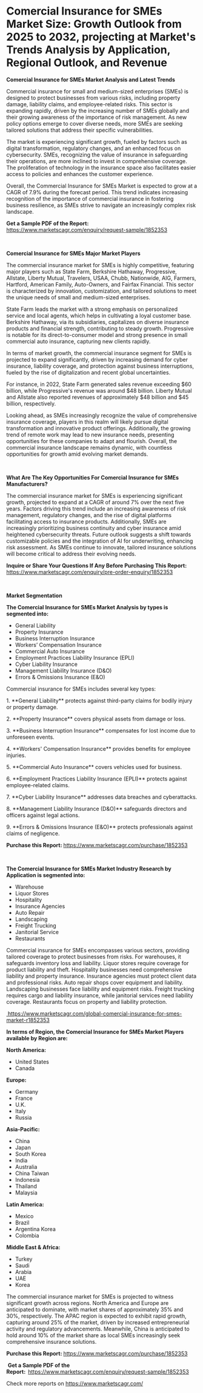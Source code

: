 <p><h1>Comercial Insurance for SMEs Market Size: Growth Outlook from 2025 to 2032, projecting at Market's Trends Analysis by Application, Regional Outlook, and Revenue</h1></p><p><strong>Comercial Insurance for SMEs Market Analysis and Latest Trends</strong></p>
<p><p>Commercial insurance for small and medium-sized enterprises (SMEs) is designed to protect businesses from various risks, including property damage, liability claims, and employee-related risks. This sector is expanding rapidly, driven by the increasing number of SMEs globally and their growing awareness of the importance of risk management. As new policy options emerge to cover diverse needs, more SMEs are seeking tailored solutions that address their specific vulnerabilities.</p><p>The market is experiencing significant growth, fueled by factors such as digital transformation, regulatory changes, and an enhanced focus on cybersecurity. SMEs, recognizing the value of insurance in safeguarding their operations, are more inclined to invest in comprehensive coverage. The proliferation of technology in the insurance space also facilitates easier access to policies and enhances the customer experience. </p><p>Overall, the Commercial Insurance for SMEs Market is expected to grow at a CAGR of 7.9% during the forecast period. This trend indicates increasing recognition of the importance of commercial insurance in fostering business resilience, as SMEs strive to navigate an increasingly complex risk landscape.</p></p>
<p><strong>Get a Sample PDF of the Report:&nbsp;</strong> <a href="https://www.marketscagr.com/enquiry/request-sample/1852353?utm_campaign=3228&utm_medium=2&utm_source=Github&utm_content=ia&utm_term=11032025&utm_id=comercial-insurance-for-smes">https://www.marketscagr.com/enquiry/request-sample/1852353</a></p>
<p>&nbsp;</p>
<p><strong>Comercial Insurance for SMEs Major Market Players</strong></p>
<p><p>The commercial insurance market for SMEs is highly competitive, featuring major players such as State Farm, Berkshire Hathaway, Progressive, Allstate, Liberty Mutual, Travelers, USAA, Chubb, Nationwide, AIG, Farmers, Hartford, American Family, Auto-Owners, and Fairfax Financial. This sector is characterized by innovation, customization, and tailored solutions to meet the unique needs of small and medium-sized enterprises.</p><p>State Farm leads the market with a strong emphasis on personalized service and local agents, which helps in cultivating a loyal customer base. Berkshire Hathaway, via its subsidiaries, capitalizes on diverse insurance products and financial strength, contributing to steady growth. Progressive is notable for its direct-to-consumer model and strong presence in small commercial auto insurance, capturing new clients rapidly.</p><p>In terms of market growth, the commercial insurance segment for SMEs is projected to expand significantly, driven by increasing demand for cyber insurance, liability coverage, and protection against business interruptions, fueled by the rise of digitalization and recent global uncertainties. </p><p>For instance, in 2022, State Farm generated sales revenue exceeding $60 billion, while Progressive's revenue was around $48 billion. Liberty Mutual and Allstate also reported revenues of approximately $48 billion and $45 billion, respectively. </p><p>Looking ahead, as SMEs increasingly recognize the value of comprehensive insurance coverage, players in this realm will likely pursue digital transformation and innovative product offerings. Additionally, the growing trend of remote work may lead to new insurance needs, presenting opportunities for these companies to adapt and flourish. Overall, the commercial insurance landscape remains dynamic, with countless opportunities for growth amid evolving market demands.</p></p>
<p>&nbsp;</p>
<p><strong>What Are The Key Opportunities For Comercial Insurance for SMEs Manufacturers?</strong></p>
<p><p>The commercial insurance market for SMEs is experiencing significant growth, projected to expand at a CAGR of around 7% over the next five years. Factors driving this trend include an increasing awareness of risk management, regulatory changes, and the rise of digital platforms facilitating access to insurance products. Additionally, SMEs are increasingly prioritizing business continuity and cyber insurance amid heightened cybersecurity threats. Future outlook suggests a shift towards customizable policies and the integration of AI for underwriting, enhancing risk assessment. As SMEs continue to innovate, tailored insurance solutions will become critical to address their evolving needs.</p></p>
<p><strong>Inquire or Share Your Questions If Any Before Purchasing This Report:</strong> <a href="https://www.marketscagr.com/enquiry/pre-order-enquiry/1852353?utm_campaign=3228&utm_medium=2&utm_source=Github&utm_content=ia&utm_term=11032025&utm_id=comercial-insurance-for-smes">https://www.marketscagr.com/enquiry/pre-order-enquiry/1852353</a></p>
<p>&nbsp;</p>
<p><strong>Market Segmentation</strong></p>
<p><strong>The Comercial Insurance for SMEs Market Analysis by types is segmented into:</strong></p>
<p><ul><li>General Liability</li><li>Property Insurance</li><li>Business Interruption Insurance</li><li>Workers’ Compensation Insurance</li><li>Commercial Auto Insurance</li><li>Employment Practices Liability Insurance (EPLI)</li><li>Cyber Liability Insurance</li><li>Management Liability Insurance (D&O)</li><li>Errors & Omissions Insurance (E&O)</li></ul></p>
<p><p>Commercial insurance for SMEs includes several key types: </p><p>1. **General Liability** protects against third-party claims for bodily injury or property damage.  </p><p>2. **Property Insurance** covers physical assets from damage or loss.  </p><p>3. **Business Interruption Insurance** compensates for lost income due to unforeseen events.  </p><p>4. **Workers' Compensation Insurance** provides benefits for employee injuries.  </p><p>5. **Commercial Auto Insurance** covers vehicles used for business.  </p><p>6. **Employment Practices Liability Insurance (EPLI)** protects against employee-related claims.  </p><p>7. **Cyber Liability Insurance** addresses data breaches and cyberattacks.  </p><p>8. **Management Liability Insurance (D&O)** safeguards directors and officers against legal actions.  </p><p>9. **Errors & Omissions Insurance (E&O)** protects professionals against claims of negligence.</p></p>
<p><strong>Purchase this Report:&nbsp;</strong><a href="https://www.marketscagr.com/purchase/1852353?utm_campaign=3228&utm_medium=2&utm_source=Github&utm_content=ia&utm_term=11032025&utm_id=comercial-insurance-for-smes">https://www.marketscagr.com/purchase/1852353</a></p>
<p>&nbsp;</p>
<p><strong>The Comercial Insurance for SMEs Market Industry Research by Application is segmented into:</strong></p>
<p><ul><li>Warehouse</li><li>Liquor Stores</li><li>Hospitality</li><li>Insurance Agencies</li><li>Auto Repair</li><li>Landscaping</li><li>Freight Trucking</li><li>Janitorial Service</li><li>Restaurants</li></ul></p>
<p><p>Commercial insurance for SMEs encompasses various sectors, providing tailored coverage to protect businesses from risks. For warehouses, it safeguards inventory loss and liability. Liquor stores require coverage for product liability and theft. Hospitality businesses need comprehensive liability and property insurance. Insurance agencies must protect client data and professional risks. Auto repair shops cover equipment and liability. Landscaping businesses face liability and equipment risks. Freight trucking requires cargo and liability insurance, while janitorial services need liability coverage. Restaurants focus on property and liability protection.</p></p>
<p><a href="https://www.marketscagr.com/global-comercial-insurance-for-smes-market-r1852353?utm_campaign=3228&utm_medium=2&utm_source=Github&utm_content=ia&utm_term=11032025&utm_id=comercial-insurance-for-smes">&nbsp;https://www.marketscagr.com/global-comercial-insurance-for-smes-market-r1852353</a></p>
<p><strong>In terms of Region, the Comercial Insurance for SMEs Market Players available by Region are:</strong></p>
<p>
    <p> <strong> North America: </strong>
        <ul>
            <li>United States</li>
            <li>Canada</li>
        </ul>
        </p> 
    <p> <strong> Europe: </strong>
        <ul>
            <li>Germany</li>
            <li>France</li>
            <li>U.K.</li>
            <li>Italy</li>
            <li>Russia</li>
        </ul>
        </p> 
    <p> <strong> Asia-Pacific: </strong>
        <ul>
            <li>China</li>
            <li>Japan</li>
            <li>South Korea</li>
            <li>India</li>
            <li>Australia</li>
            <li>China Taiwan</li>
            <li>Indonesia</li>
            <li>Thailand</li>
            <li>Malaysia</li>
        </ul>
        </p> 
    <p> <strong> Latin America: </strong>
        <ul>
            <li>Mexico</li>
            <li>Brazil</li>
            <li>Argentina Korea</li>
            <li>Colombia</li>
        </ul>
        </p> 
    <p> <strong> Middle East & Africa: </strong>
        <ul>
            <li>Turkey</li>
            <li>Saudi</li>
            <li>Arabia</li>
            <li>UAE</li>
            <li>Korea</li>
        </ul>
    </p>
    </p>
<p><p>The commercial insurance market for SMEs is projected to witness significant growth across regions. North America and Europe are anticipated to dominate, with market shares of approximately 35% and 30%, respectively. The APAC region is expected to exhibit rapid growth, capturing around 25% of the market, driven by increased entrepreneurial activity and regulatory advancements. Meanwhile, China is anticipated to hold around 10% of the market share as local SMEs increasingly seek comprehensive insurance solutions.</p></p>
<p><strong>Purchase this Report: </strong><a href="https://www.marketscagr.com/purchase/1852353?utm_campaign=3228&utm_medium=2&utm_source=Github&utm_content=ia&utm_term=11032025&utm_id=comercial-insurance-for-smes">https://www.marketscagr.com/purchase/1852353</a></p>
<p>&nbsp;<strong>Get a Sample PDF of the Report:&nbsp;&nbsp;</strong><a href="https://www.marketscagr.com/enquiry/request-sample/1852353?utm_campaign=3228&utm_medium=2&utm_source=Github&utm_content=ia&utm_term=11032025&utm_id=comercial-insurance-for-smes">https://www.marketscagr.com/enquiry/request-sample/1852353</a></p>
<p><strong></strong></p>
<p>Check more reports on <a href="https://www.marketscagr.com/?utm_campaign=3228&utm_medium=2&utm_source=Github&utm_content=ia&utm_term=11032025&utm_id=comercial-insurance-for-smes">https://www.marketscagr.com/</a></p>